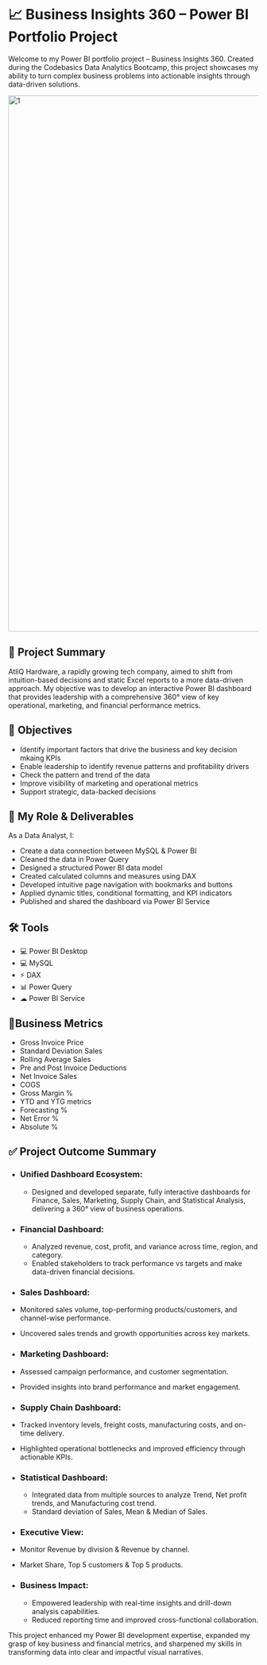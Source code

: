 # 📈  Business Insights 360 – Power BI Portfolio Project

Welcome to my Power BI portfolio project – Business Insights 360. Created during the Codebasics Data Analytics Bootcamp, this project showcases my ability to turn complex business problems into actionable insights through data-driven solutions.

<img width="1920" height="1080" alt="1" src="https://github.com/user-attachments/assets/94b3ae32-69d6-4ef9-979e-a7763233e335" />

## 🌟 Project Summary
AtliQ Hardware, a rapidly growing tech company, aimed to shift from intuition-based decisions and static Excel reports to a more data-driven approach. My objective was to develop an interactive Power BI dashboard that provides leadership with a comprehensive 360° view of key operational, marketing, and financial performance metrics.

## 🎯 Objectives
* Identify important factors that drive the business and key decision mkaing KPIs
* Enable leadership to identify revenue patterns and profitability drivers
* Check the pattern and trend of the data
* Improve visibility of marketing and operational metrics
* Support strategic, data-backed decisions

## 💼 My Role & Deliverables
 As a Data Analyst, I:
* Create a data connection between MySQL & Power BI
* Cleaned the data in Power Query
* Designed a structured Power BI data model
* Created calculated columns and measures using DAX
* Developed intuitive page navigation with bookmarks and buttons
* Applied dynamic titles, conditional formatting, and KPI indicators
* Published and shared the dashboard via Power BI Service

## 🛠 Tools
* 💻 Power BI Desktop
* 💻 MySQL
* ⚡ DAX
* 📊 Power Query
* ☁  Power BI Service

## 📌Business Metrics
* Gross Invoice Price
* Standard Deviation Sales
* Rolling Average Sales
* Pre and Post Invoice Deductions
* Net Invoice Sales
* COGS
* Gross Margin %
* YTD and YTG metrics
* Forecasting %
* Net Error %
* Absolute %

## ✅ Project Outcome Summary
* ### Unified Dashboard Ecosystem:
  * Designed and developed separate, fully interactive dashboards for Finance, Sales, Marketing, Supply Chain, and Statistical Analysis, delivering a 360° view of business operations.

* ### Financial Dashboard:
  * Analyzed revenue, cost, profit, and variance across time, region, and category.
  * Enabled stakeholders to track performance vs targets and make data-driven financial decisions.

 * ### Sales Dashboard:
  * Monitored sales volume, top-performing products/customers, and channel-wise performance.
  * Uncovered sales trends and growth opportunities across key markets.
    
 * ### Marketing Dashboard:
  * Assessed campaign performance,  and customer segmentation.
  * Provided insights into brand performance and market engagement.

 * ### Supply Chain Dashboard:
  * Tracked inventory levels, freight costs, manufacturing costs, and on-time delivery.
  * Highlighted operational bottlenecks and improved efficiency through actionable KPIs.

 * ### Statistical Dashboard:
   * Integrated data from multiple sources to analyze Trend, Net profit trends, and Manufacturing cost trend.
   * Standard deviation of Sales, Mean & Median of Sales.
  
  * ### Executive View:
   * Monitor Revenue by division & Revenue by channel.
   * Market Share, Top 5 customers & Top 5 products.
     
 * ### Business Impact:
   * Empowered leadership with real-time insights and drill-down analysis capabilities.
   * Reduced reporting time and improved cross-functional collaboration.
     
 This project enhanced my Power BI development expertise, expanded my grasp of key business and financial metrics, and sharpened my skills in transforming data into clear and impactful visual narratives.





